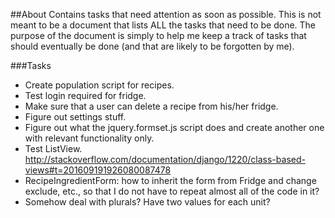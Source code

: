 ##About
Contains tasks that need attention as soon as possible. This is not 
meant to be a document that lists ALL the tasks that need to be done. 
The purpose of the document is simply to help me keep a track of tasks
that should eventually be done (and that are likely to be forgotten by
me).

###Tasks
- Create population script for recipes.
- Test login required for fridge.
- Make sure that a user can delete a recipe from his/her fridge.
- Figure out settings stuff.
- Figure out what the jquery.formset.js script does and create another one 
with relevant functionality only.
- Test ListView.
http://stackoverflow.com/documentation/django/1220/class-based-views#t=201609191926080087478
- RecipeIngredientForm: how to inherit the form from Fridge and change 
exclude, etc., so that I do not have to repeat almost all of the code in it?
- Somehow deal with plurals? Have two values for each unit?